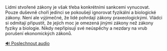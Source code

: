 
Lidmi stvořené zákony je však třeba konkrétními sankcemi vynucovat. Pouze duševně choří jedinci se pokoušejí ignorovat fyzikální a biologické zákony. Není ale výjimečné, že lidé pohrdají zákony praxeologickými. Vládci si odmítají připustit, že jejich moc je omezená jinými zákony než zákony fyziky a biologie. Nikdy nepřipisují své neúspěchy a nezdary na vrub porušení ekonomických zákonů.

[🔊 Poslechnout audio](/data/7-paragraphs/audio/chapter_151/para_005-Lidmi-stvoen-zkony-je-vak-teba-konkrtnmi-sa.mp3)
